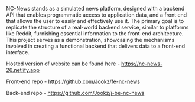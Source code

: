 NC-News stands as a simulated news platform, designed with a backend API that enables programmatic access to application data, and a front end that allows the user to easily and effectively use it. The primary goal is to replicate the structure of a real-world backend service, similar to platforms like Reddit, furnishing essential information to the front-end architecture. This project serves as a demonstration, showcasing the mechanisms involved in creating a functional backend that delivers data to a front-end interface.

Hosted version of website can be found here - https://nc-news-26.netlify.app

Front-end repo - https://github.com/Jookz/fe-nc-news

Back-end repo - https://github.com/Jookz/j-be-nc-news
